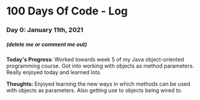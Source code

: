 # 100 Days Of Code - Log

### Day 0: January 11th, 2021
##### (delete me or comment me out)

**Today's Progress**: Worked towards week 5 of my Java object-oriented programming course. Got into working with objects as method parameters. Really enjoyed today and learned lots.

**Thoughts:** Enjoyed learning the new ways in which methods can be used with objects as parameters. Also getting use to objects being wired to.


